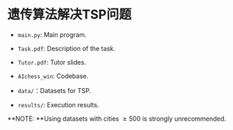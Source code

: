 # 遗传算法解决TSP问题



* `main.py`: Main program.

* `Task.pdf`: Description of the task.

* `Tutor.pdf`: Tutor slides.

* `AIchess_win`: Codebase.

* `data/`：Datasets for TSP.

* `results/`: Execution results. 

**NOTE: **Using datasets with cities  $\ge 500$  is strongly unrecommended.

